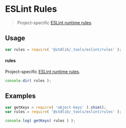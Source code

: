 # ESLint Rules

> Project-specific [ESLint runtime rules][eslint-rules].

<section class="intro">

</section>

<!-- /.intro -->

<section class="usage">

## Usage

```javascript
var rules = require( '@stdlib/_tools/eslint/rules' );
```

#### rules

Project-specific [ESLint runtime rules][eslint-rules].

```javascript
console.dir( rules );
```

</section>

<!-- /.usage -->

<section class="examples">

## Examples

```javascript
var getKeys = require( 'object-keys' ).shim();
var rules = require( '@stdlib/_tools/eslint/rules' );

console.log( getKeys( rules ) );
```

</section>

<!-- /.examples -->

<section class="links">

[eslint-rules]: https://eslint.org/docs/developer-guide/working-with-rules

</section>

<!-- /.links -->
